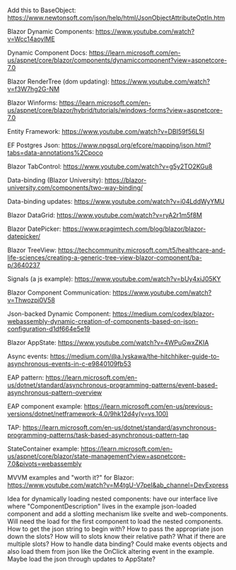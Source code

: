 Add this to BaseObject: https://www.newtonsoft.com/json/help/html/JsonObjectAttributeOptIn.htm

Blazor Dynamic Components: https://www.youtube.com/watch?v=Wcc14aoylME

Dynamic Component Docs: https://learn.microsoft.com/en-us/aspnet/core/blazor/components/dynamiccomponent?view=aspnetcore-7.0

Blazor RenderTree (dom updating): https://www.youtube.com/watch?v=f3W7hg2G-NM

Blazor Winforms: https://learn.microsoft.com/en-us/aspnet/core/blazor/hybrid/tutorials/windows-forms?view=aspnetcore-7.0

Entity Framework: https://www.youtube.com/watch?v=DBI59f56L5I

EF Postgres Json: https://www.npgsql.org/efcore/mapping/json.html?tabs=data-annotations%2Cpoco

Blazor TabControl: https://www.youtube.com/watch?v=g5y2TO2KGu8

Data-binding (Blazor University): https://blazor-university.com/components/two-way-binding/

Data-binding updates: https://www.youtube.com/watch?v=i04LddWyYMU

Blazor DataGrid: https://www.youtube.com/watch?v=ryA2r1m5f8M

Blazor DatePicker: https://www.pragimtech.com/blog/blazor/blazor-datepicker/

Blazor TreeView: https://techcommunity.microsoft.com/t5/healthcare-and-life-sciences/creating-a-generic-tree-view-blazor-component/ba-p/3640237

Signals (a js example): https://www.youtube.com/watch?v=bUy4xiJ05KY

Blazor Component Communication: https://www.youtube.com/watch?v=Thwozpi0V58

Json-backed Dynamic Component: https://medium.com/codex/blazor-webassembly-dynamic-creation-of-components-based-on-json-configuration-d1df664e5e19

Blazor AppState: https://www.youtube.com/watch?v=4WPuGwxZKIA

Async events: https://medium.com/@a.lyskawa/the-hitchhiker-guide-to-asynchronous-events-in-c-e9840109fb53

EAP pattern: https://learn.microsoft.com/en-us/dotnet/standard/asynchronous-programming-patterns/event-based-asynchronous-pattern-overview

EAP component example: https://learn.microsoft.com/en-us/previous-versions/dotnet/netframework-4.0/9hk12d4y(v=vs.100)

TAP: https://learn.microsoft.com/en-us/dotnet/standard/asynchronous-programming-patterns/task-based-asynchronous-pattern-tap

StateContainer example: https://learn.microsoft.com/en-us/aspnet/core/blazor/state-management?view=aspnetcore-7.0&pivots=webassembly

MVVM examples and "worth it?" for Blazor: https://www.youtube.com/watch?v=M4tgU-V7peI&ab_channel=DevExpress

Idea for dynamically loading nested components: have our interface live where "ComponentDescription" lives in the example json-loaded component and add a slotting mechanism like svelte and web-components. Will need the load for the first component to load the nested components. How to get the json string to begin with? How to pass the appropriate json down the slots? How will to slots know their relative path? What if there are multiple slots? How to handle data binding? Could make events objects and also load them from json like the OnClick altering event in the example. Maybe load the json through updates to AppState?
